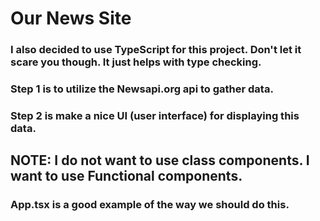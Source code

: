 # Our News Site

### I also decided to use TypeScript for this project. Don't let it scare you though. It just helps with type checking.

### Step 1 is to utilize the Newsapi.org api to gather data.

### Step 2 is make a nice UI (user interface) for displaying this data.

## NOTE: I do not want to use class components. I want to use Functional components.

### App.tsx is a good example of the way we should do this.
